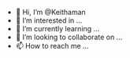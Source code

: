 - 👋 Hi, I’m @Keithaman
- 👀 I’m interested in ...
- 🌱 I’m currently learning ...
- 💞️ I’m looking to collaborate on ...
- 📫 How to reach me ...

<!---
Keithaman/Keithaman is a ✨ special ✨ repository because its `README.md` (this file) appears on your GitHub profile.
You can click the Preview link to take a look at your changes.
--->
